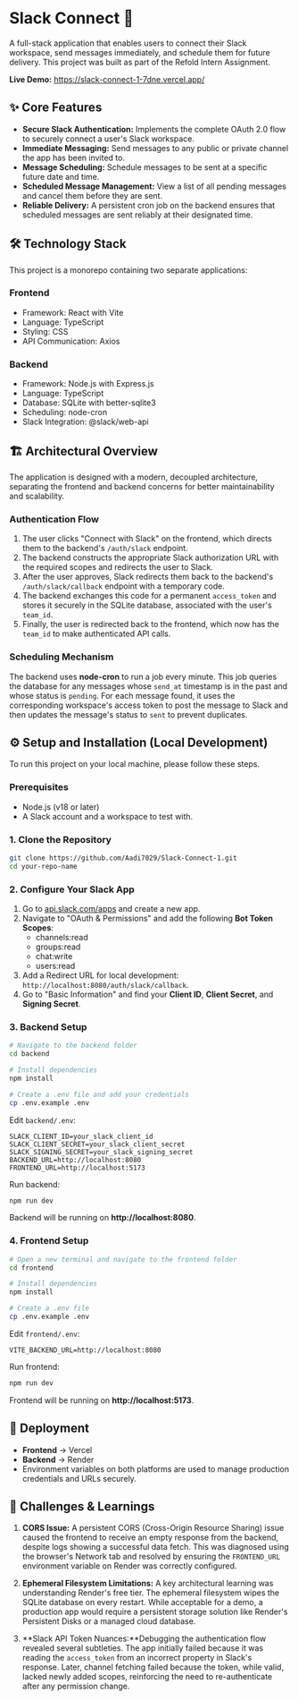# Slack Connect 🚀
A full-stack application that enables users to connect their Slack workspace, send messages immediately, and schedule them for future delivery. This project was built as part of the Refold Intern Assignment.

**Live Demo:** https://slack-connect-1-7dne.vercel.app/

## ✨ Core Features
- **Secure Slack Authentication:** Implements the complete OAuth 2.0 flow to securely connect a user's Slack workspace.
- **Immediate Messaging:** Send messages to any public or private channel the app has been invited to.
- **Message Scheduling:** Schedule messages to be sent at a specific future date and time.
- **Scheduled Message Management:** View a list of all pending messages and cancel them before they are sent.
- **Reliable Delivery:** A persistent cron job on the backend ensures that scheduled messages are sent reliably at their designated time.

## 🛠️ Technology Stack

This project is a monorepo containing two separate applications:

### Frontend
- Framework: React with Vite
- Language: TypeScript
- Styling: CSS
- API Communication: Axios

### Backend
- Framework: Node.js with Express.js
- Language: TypeScript
- Database: SQLite with better-sqlite3
- Scheduling: node-cron
- Slack Integration: @slack/web-api

## 🏗️ Architectural Overview

The application is designed with a modern, decoupled architecture, separating the frontend and backend concerns for better maintainability and scalability.

### Authentication Flow
1. The user clicks "Connect with Slack" on the frontend, which directs them to the backend's `/auth/slack` endpoint.
2. The backend constructs the appropriate Slack authorization URL with the required scopes and redirects the user to Slack.
3. After the user approves, Slack redirects them back to the backend's `/auth/slack/callback` endpoint with a temporary code.
4. The backend exchanges this code for a permanent `access_token` and stores it securely in the SQLite database, associated with the user's `team_id`.
5. Finally, the user is redirected back to the frontend, which now has the `team_id` to make authenticated API calls.

### Scheduling Mechanism
The backend uses **node-cron** to run a job every minute. This job queries the database for any messages whose `send_at` timestamp is in the past and whose status is `pending`. For each message found, it uses the corresponding workspace's access token to post the message to Slack and then updates the message's status to `sent` to prevent duplicates.

## ⚙️ Setup and Installation (Local Development)

To run this project on your local machine, please follow these steps.

### Prerequisites
- Node.js (v18 or later)
- A Slack account and a workspace to test with.

### 1. Clone the Repository
```bash
git clone https://github.com/Aadi7029/Slack-Connect-1.git
cd your-repo-name
```

### 2. Configure Your Slack App
1. Go to [api.slack.com/apps](https://api.slack.com/apps) and create a new app.
2. Navigate to "OAuth & Permissions" and add the following **Bot Token Scopes**:
    - channels:read
    - groups:read
    - chat:write
    - users:read
3. Add a Redirect URL for local development: `http://localhost:8080/auth/slack/callback`.
4. Go to "Basic Information" and find your **Client ID**, **Client Secret**, and **Signing Secret**.

### 3. Backend Setup
```bash
# Navigate to the backend folder
cd backend

# Install dependencies
npm install

# Create a .env file and add your credentials
cp .env.example .env
```

Edit `backend/.env`:
```env
SLACK_CLIENT_ID=your_slack_client_id
SLACK_CLIENT_SECRET=your_slack_client_secret
SLACK_SIGNING_SECRET=your_slack_signing_secret
BACKEND_URL=http://localhost:8080
FRONTEND_URL=http://localhost:5173
```

Run backend:
```bash
npm run dev
```
Backend will be running on **http://localhost:8080**.

### 4. Frontend Setup
```bash
# Open a new terminal and navigate to the frontend folder
cd frontend

# Install dependencies
npm install

# Create a .env file
cp .env.example .env
```

Edit `frontend/.env`:
```env
VITE_BACKEND_URL=http://localhost:8080
```

Run frontend:
```bash
npm run dev
```
Frontend will be running on **http://localhost:5173**.

## 🚀 Deployment

- **Frontend** → Vercel
- **Backend** → Render  
- Environment variables on both platforms are used to manage production credentials and URLs securely.

## 🧠 Challenges & Learnings

1. **CORS Issue:** A persistent CORS (Cross-Origin Resource Sharing) issue caused the frontend to receive an empty response from
  the backend, despite logs showing a successful data fetch. This was diagnosed using the browser's Network tab and resolved by ensuring the `FRONTEND_URL` environment variable on Render was correctly configured.
  
2. **Ephemeral Filesystem Limitations:** A key architectural learning was understanding Render's free tier. The ephemeral 
  filesystem wipes the SQLite database on every restart. While acceptable for a demo, a production app would require a persistent storage solution like Render's Persistent Disks or a managed cloud database.

3. **Slack API Token Nuances:**Debugging the authentication flow revealed several subtleties. The app initially failed because 
  it was reading the `access_token` from an incorrect property in Slack's response. Later, channel fetching failed because the token, while valid, lacked newly added scopes, reinforcing the need to re-authenticate after any permission change.

